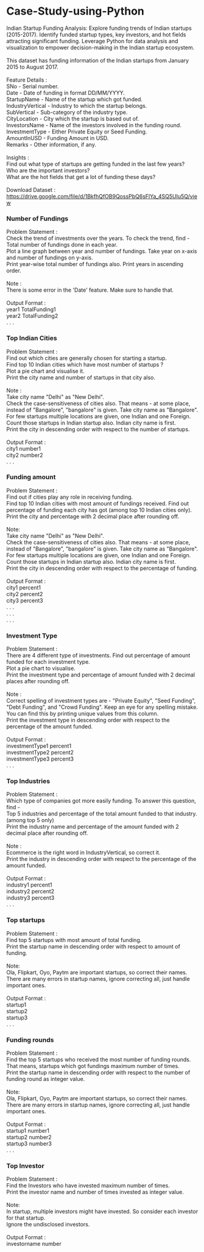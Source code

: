 # Case-Study-using-Python
Indian Startup Funding Analysis: Explore funding trends of Indian startups (2015-2017). Identify funded startup types, key investors, and hot fields attracting significant funding. Leverage Python for data analysis and visualization to empower decision-making in the Indian startup ecosystem.  
\
This dataset has funding information of the Indian startups from January 2015 to August 2017.  
\
Feature Details :  
SNo - Serial number.  
Date - Date of funding in format DD/MM/YYYY.  
StartupName - Name of the startup which got funded.  
IndustryVertical - Industry to which the startup belongs.  
SubVertical - Sub-category of the industry type.  
CityLocation - City which the startup is based out of.  
InvestorsName - Name of the investors involved in the funding round.  
InvestmentType - Either Private Equity or Seed Funding.  
AmountInUSD - Funding Amount in USD.  
Remarks - Other information, if any.  
\
Insights :  
Find out what type of startups are getting funded in the last few years?  
Who are the important investors?  
What are the hot fields that get a lot of funding these days?  
\
Download Dataset :  
https://drive.google.com/file/d/1BkfhQfOB9QossPbQ6sFlYa_4SQ5UIu5Q/view


### Number of Fundings  
Problem Statement :  
Check the trend of investments over the years. To check the trend, find -  
Total number of fundings done in each year.  
Plot a line graph between year and number of fundings. Take year on x-axis and number of fundings on y-axis.  
Print year-wise total number of fundings also. Print years in ascending order.  
\
Note :  
There is some error in the 'Date' feature. Make sure to handle that.  
\
Output Format :  
year1 TotalFunding1  
year2 TotalFunding2  
. . .  


### Top Indian Cities  
Problem Statement :  
Find out which cities are generally chosen for starting a startup.  
Find top 10 Indian cities which have most number of startups ?  
Plot a pie chart and visualise it.  
Print the city name and number of startups in that city also.  
\
Note :  
Take city name "Delhi" as "New Delhi".  
Check the case-sensitiveness of cities also. That means - at some place, instead of "Bangalore", "bangalore" is given. Take city name as "Bangalore".  
For few startups multiple locations are given, one Indian and one Foreign. Count those startups in Indian startup also. Indian city name is first.  
Print the city in descending order with respect to the number of startups.  
\
Output Format :  
city1 number1  
city2 number2  
. . .   


### Funding amount  
Problem Statement :  
Find out if cities play any role in receiving funding.  
Find top 10 Indian cities with most amount of fundings received. Find out percentage of funding each city has got (among top 10 Indian cities only).  
Print the city and percentage with 2 decimal place after rounding off.  
\
Note:  
Take city name "Delhi" as "New Delhi".  
Check the case-sensitiveness of cities also. That means - at some place, instead of "Bangalore", "bangalore" is given. Take city name as "Bangalore".  
For few startups multiple locations are given, one Indian and one Foreign. Count those startups in Indian startup also. Indian city name is first.  
Print the city in descending order with respect to the percentage of funding.  
\
Output Format :  
city1 percent1  
city2 percent2  
city3 percent3  
. . .   
. . .  
. . .  


### Investment Type  
Problem Statement :  
There are 4 different type of investments. Find out percentage of amount funded for each investment type.  
Plot a pie chart to visualise.  
Print the investment type and percentage of amount funded with 2 decimal places after rounding off.  
\
Note :  
Correct spelling of investment types are - "Private Equity", "Seed Funding", "Debt Funding", and "Crowd Funding". Keep an eye for any spelling mistake. You can find this by printing unique values from this column.  
Print the investment type in descending order with respect to the percentage of the amount funded.  
\
Output Format :  
investmentType1 percent1  
investmentType2 percent2  
investmentType3 percent3  
. . .   


### Top Industries  
Problem Statement :  
Which type of companies got more easily funding. To answer this question, find -  
Top 5 industries and percentage of the total amount funded to that industry. (among top 5 only)  
Print the industry name and percentage of the amount funded with 2 decimal place after rounding off.  
\
Note :  
Ecommerce is the right word in IndustryVertical, so correct it.  
Print the industry in descending order with respect to the percentage of the amount funded.  
\
Output Format :  
industry1 percent1  
industry2 percent2  
industry3 percent3  
. . .   


### Top startups  
Problem Statement :  
Find top 5 startups with most amount of total funding.  
Print the startup name in descending order with respect to amount of funding.  
\
Note:  
Ola, Flipkart, Oyo, Paytm are important startups, so correct their names. There are many errors in startup names, ignore correcting all, just handle important ones.  
\
Output Format :  
startup1  
startup2  
startup3  
. . .   


### Funding rounds  
Problem Statement :  
Find the top 5 startups who received the most number of funding rounds. That means, startups which got fundings maximum number of times.  
Print the startup name in descending order with respect to the number of funding round as integer value.  
\
Note:  
Ola, Flipkart, Oyo, Paytm are important startups, so correct their names. There are many errors in startup names, ignore correcting all, just handle important ones.  
\
Output Format :  
startup1 number1  
startup2 number2  
startup3 number3  
. . .   


### Top Investor  
Problem Statement :  
Find the Investors who have invested maximum number of times.  
Print the investor name and number of times invested as integer value.  
\
Note:  
In startup, multiple investors might have invested. So consider each investor for that startup.  
Ignore the undisclosed investors.  
\
Output Format :  
investorname number  
